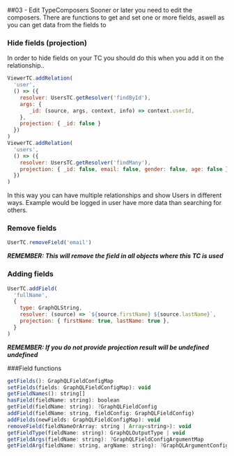 
##03 - Edit TypeComposers
Sooner or later you need to edit the composers. There are functions to get and set one or more fields, aswell as you can get data from the fields to

### Hide fields (projection)
In order to hide fields on your TC you should do this when you add it on the relationship.. 
```js
ViewerTC.addRelation(
  'user',
  () => ({
    resolver: UsersTC.getResolver('findById'),
    args: {
       _id: (source, args, context, info) => context.userId,
    },
    projection: { _id: false }
  })
)
ViewerTC.addRelation(
  'users',
  () => ({
    resolver: UsersTC.getResolver('findMany'),
    projection: { _id: false, email: false, gender: false, age: false }
  })
)
```
In this way you can have multiple relationships and show Users in different ways. Example would be logged in user have more data than searching for others.


### Remove fields
```js
UserTC.removeField('email')
```
___REMEMBER: This will remove the field in all objects where this TC is used___

### Adding fields
```js
UserTC.addField(
  'fullName',
  {
    type: GraphQLString,
    resolver: (source) => `${source.firstName} ${source.lastName}`,
    projection: { firstName: true, lastName: true }, 
  }
)
```
___REMEMBER: If you do not provide projection result will be undefined undefined___


###Field functions
```js
getFields(): GraphQLFieldConfigMap
setFields(fields: GraphQLFieldConfigMap): void
getFieldNames(): string[]
hasField(fieldName: string): boolean
getField(fieldName: string): ?GraphQLFieldConfig
addField(fieldName: string, fieldConfig: GraphQLFieldConfig)
addFields(newFields: GraphQLFieldConfigMap): void
removeField(fieldNameOrArray: string | Array<string>): void
getFieldType(fieldName: string): GraphQLOutputType | void
getFieldArgs(fieldName: string): ?GraphQLFieldConfigArgumentMap
getFieldArg(fieldName: string, argName: string): ?GraphQLArgumentConfig
```